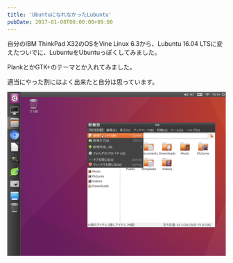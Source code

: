 ```yaml
---
title: 'UbuntuになれなかったLubuntu'
pubDate: 2017-01-08T00:00:00+09:00
---
```


自分のIBM ThinkPad X32のOSをVine Linux 6.3から、Lubuntu 16.04 LTSに変えたついでに、LubuntuをUbuntuっぽくしてみました。

PlankとかGTK+のテーマとか入れてみました。

適当にやった割にはよく出来たと自分は思っています。

![](./20220216212518.png)
